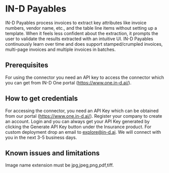 # IN-D Payables
IN-D Payables process invoices to extract key attributes like invoice numbers, vendor name, etc., and the table line items without setting up a template. When it feels less confident about the extraction, it prompts the user to validate the results extracted with an intuitive UI. IN-D Payables continuously learn over time and does support stamped/crumpled invoices, multi-page invoices and multiple invoices in batches.
## Prerequisites
For using the connector you need an API key to access the connector which you can get from IN-D One portal (https://www.one.in-d.ai/).

## How to get credentials
For accessing the connector, you need an API Key which can be obtained from our portal (https://www.one.in-d.ai/). Register your company to create an account. Login and you can always get your API Key generated by clicking the Generate API Key button under the Insurance product. For custom deployment drop an email to explore@in-d.ai. We will connect with you in the next 3-5 business days.

## Known issues and limitations
Image name extension must be jpg,jpeg,png,pdf,tiff.
